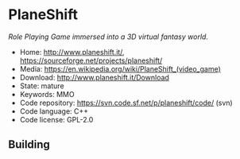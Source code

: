 # PlaneShift

_Role Playing Game immersed into a 3D virtual fantasy world._

- Home: http://www.planeshift.it/, https://sourceforge.net/projects/planeshift/
- Media: <https://en.wikipedia.org/wiki/PlaneShift_(video_game)>
- Download: http://www.planeshift.it/Download
- State: mature
- Keywords: MMO
- Code repository: https://svn.code.sf.net/p/planeshift/code/ (svn)
- Code language: C++
- Code license: GPL-2.0

## Building
